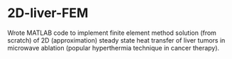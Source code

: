 # 2D-liver-FEM
Wrote MATLAB code to implement finite element method solution (from scratch) of 2D (approximation) steady state heat transfer of liver tumors in microwave ablation (popular hyperthermia technique in cancer therapy).
